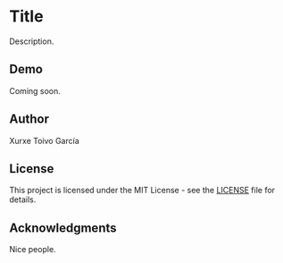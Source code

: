 # Title

Description.

## Demo

Coming soon.

## Author

Xurxe Toivo García

## License

This project is licensed under the MIT License - see the [LICENSE](LICENSE) file for details.

## Acknowledgments

Nice people.
